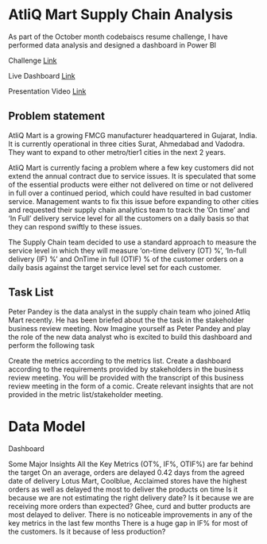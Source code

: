 # **AtliQ Mart Supply Chain Analysis**
As part of the October month codebaiscs resume challenge, I have performed data analysis and designed a dashboard in Power BI

Challenge [Link](https://codebasics.io/challenge/codebasics-resume-project-challenge)

Live Dashboard [Link](https://github.com/kumkumsoni111/supply-chain-analysis/blob/main/supply%20chain%20project.pbix)

Presentation Video [Link](https://youtu.be/gP2_4a96Wcw)

## **Problem statement**
AtliQ Mart is a growing FMCG manufacturer headquartered in Gujarat, India. It is currently operational in three cities Surat, Ahmedabad and Vadodra. They want to expand to other metro/tier1 cities in the next 2 years.

AtliQ Mart is currently facing a problem where a few key customers did not extend the annual contract due to service issues. It is speculated that some of the essential products were either not delivered on time or not delivered in full over a continued period, which could have resulted in bad customer service. Management wants to fix this issue before expanding to other cities and requested their supply chain analytics team to track the ’On time’ and ‘In Full’ delivery service level for all the customers on a daily basis so that they can respond swiftly to these issues.

The Supply Chain team decided to use a standard approach to measure the service level in which they will measure ‘on-time delivery (OT) %’, ‘In-full delivery (IF) %’ and OnTime in full (OTIF) % of the customer orders on a daily basis against the target service level set for each customer.

## **Task List**
Peter Pandey is the data analyst in the supply chain team who joined Atliq Mart recently. He has been briefed about the the task in the stakeholder business review meeting. Now Imagine yourself as Peter Pandey and play the role of the new data analyst who is excited to build this dashboard and perform the following task

Create the metrics according to the metrics list. Create a dashboard according to the requirements provided by stakeholders in the business review meeting. You will be provided with the transcript of this business review meeting in the form of a comic. Create relevant insights that are not provided in the metric list/stakeholder meeting.

# **Data Model**




Dashboard


Some Major Insights
All the Key Metrics (OT%, IF%, OTIF%) are far behind the target
On an average, orders are delayed 0.42 days from the agreed date of delivery
Lotus Mart, Coolblue, Acclaimed stores have the highest orders as well as delayed the most to deliver the products on time
Is it because we are not estimating the right delivery date?
Is it because we are receiving more orders than expected?
Ghee, curd and butter products are most delayed to deliver.
There is no noticeable improvements in any of the key metrics in the last few months
There is a huge gap in IF% for most of the customers. Is it because of less production?
